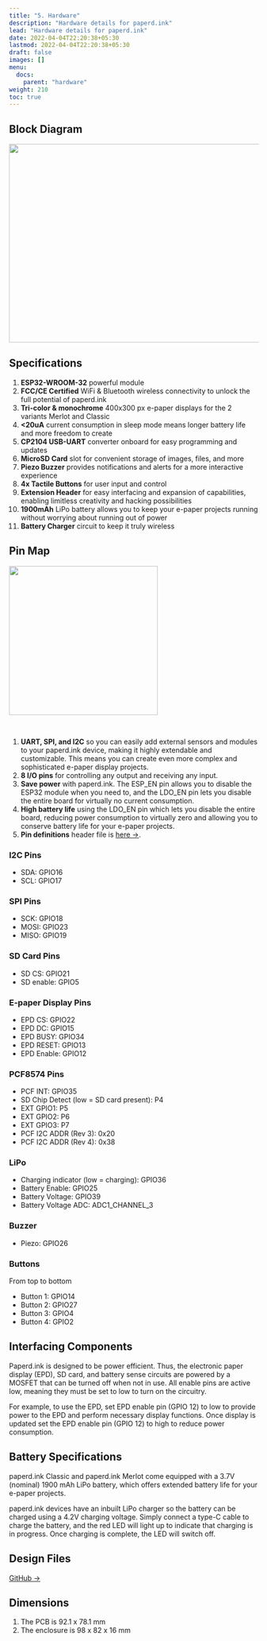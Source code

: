 ```yaml
---
title: "5. Hardware"
description: "Hardware details for paperd.ink"
lead: "Hardware details for paperd.ink"
date: 2022-04-04T22:20:38+05:30
lastmod: 2022-04-04T22:20:38+05:30
draft: false
images: []
menu:
  docs:
    parent: "hardware"
weight: 210
toc: true
---
```

## Block Diagram
<img src="/images/paperd.ink_rev4_labels.png" width="600" height="400">

## Specifications

1. **ESP32-WROOM-32** powerful module
2. **FCC/CE Certified** WiFi & Bluetooth wireless connectivity to unlock the full potential of paperd.ink
3. **Tri-color & monochrome** 400x300 px e-paper displays for the 2 variants Merlot and Classic
4. **<20uA** current consumption in sleep mode means longer battery life and more freedom to create
5. **CP2104 USB-UART** converter onboard for easy programming and updates 
6. **MicroSD Card** slot for convenient storage of images, files, and more
7. **Piezo Buzzer** provides notifications and alerts for a more interactive experience
8. **4x Tactile Buttons** for user input and control
9. **Extension Header** for easy interfacing and expansion of capabilities, enabling limitless creativity and hacking possibilities
10. **1900mAh** LiPo battery allows you to keep your e-paper projects running without worrying about running out of power
11. **Battery Charger** circuit to keep it truly wireless

## Pin Map
<img src="/images/paperd.ink_pinout.png" width="300">
<p>&nbsp;</p>

1. **UART, SPI, and I2C** so you can easily add external sensors and modules to your paperd.ink device, making it highly extendable and customizable. This means you can create even more complex and sophisticated e-paper display projects.
2. **8 I/O pins** for controlling any output and receiving any input.
3. **Save power** with paperd.ink. The ESP_EN pin allows you to disable the ESP32 module when you need to, and the LDO_EN pin lets you disable the entire board for virtually no current consumption.
4. **High battery life** using the LDO_EN pin which lets you disable the entire board, reducing power consumption to virtually zero and allowing you to conserve battery life for your e-paper projects.
5. **Pin definitions** header file is [here →](https://github.com/paperdink/PaperdInk-Library/blob/main/src/pin_assignment.h).

### I2C Pins
- SDA: GPIO16
- SCL: GPIO17

### SPI Pins
- SCK: GPIO18
- MOSI: GPIO23
- MISO: GPIO19

### SD Card Pins
- SD CS: GPIO21
- SD enable: GPIO5

### E-paper Display Pins
- EPD CS: GPIO22
- EPD DC: GPIO15
- EPD BUSY: GPIO34
- EPD RESET: GPIO13
- EPD Enable: GPIO12

### PCF8574 Pins
- PCF INT: GPIO35
- SD Chip Detect (low = SD card present): P4
- EXT GPIO1: P5
- EXT GPIO2: P6
- EXT GPIO3: P7
- PCF I2C ADDR (Rev 3): 0x20
- PCF I2C ADDR (Rev 4): 0x38

### LiPo
- Charging indicator (low = charging): GPIO36
- Battery Enable: GPIO25
- Battery Voltage: GPIO39
- Battery Voltage ADC: ADC1_CHANNEL_3

### Buzzer
- Piezo: GPIO26

### Buttons
From top to bottom
- Button 1: GPIO14
- Button 2: GPIO27
- Button 3: GPIO4
- Button 4: GPIO2

## Interfacing Components
Paperd.ink is designed to be power efficient. Thus, the electronic paper display (EPD), SD card, and battery sense circuits are powered by a MOSFET that can be turned off when not in use. All enable pins are active low, meaning they must be set to low to turn on the circuitry.

For example, to use the EPD, set EPD enable pin (GPIO 12) to low to provide power to the EPD and perform necessary display functions. Once display is updated set the EPD enable pin (GPIO 12) to high to reduce power consumption.

## Battery Specifications
paperd.ink Classic and paperd.ink Merlot come equipped with a 3.7V (nominal) 1900 mAh LiPo battery, which offers extended battery life for your e-paper projects. 

paperd.ink devices have an inbuilt LiPo charger so the battery can be charged using a 4.2V charging voltage. Simply connect a type-C cable to charge the battery, and the red LED will light up to indicate that charging is in progress. Once charging is complete, the LED will switch off.



## Design Files
[GitHub →](https://github.com/paperdink/paperd.ink_hw)

## Dimensions
1. The PCB is 92.1 x 78.1 mm
2. The enclosure is 98 x 82 x 16 mm
